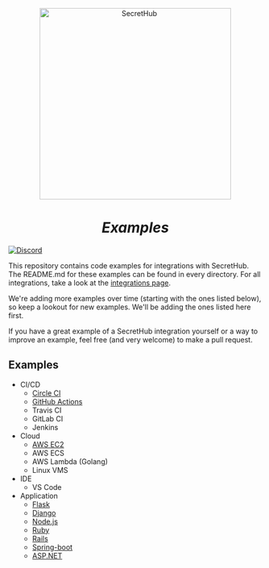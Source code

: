 <p align="center">
  <img src="https://secrethub.io/img/secrethub-logo.svg" alt="SecretHub" width="380px"/>
</p>
<h1 align="center">
  <i>Examples</i>
</h1>

[![Discord](https://img.shields.io/badge/chat-on%20discord-7289da.svg?logo=discord)](https://discord.gg/NWmxVeb)

This repository contains code examples for integrations with SecretHub. The README.md for these examples can be found in every directory. For all integrations, take a look at the [integrations page](https://secrethub.io/docs/#integrations).

We're adding more examples over time (starting with the ones listed below), so keep a lookout for new examples. We'll be adding the ones listed here first.

If you have a great example of a SecretHub integration yourself or a way to improve an example, feel free (and very welcome) to make a pull request.

## Examples

* CI/CD
  * [Circle CI](ci/circleci/)
  * [GitHub Actions](ci/github-actions/publish-docker/.github/workflows/main.yml)
  * Travis CI
  * GitLab CI
  * Jenkins
* Cloud
  * [AWS EC2](cloud/aws-ec2)
  * AWS ECS
  * AWS Lambda (Golang)
  * Linux VMS
* IDE
  * VS Code
* Application
  * [Flask](application/flask)
  * [Django](application/django)
  * [Node.js](application/nodejs)
  * [Ruby](application/ruby)
  * [Rails](application/rails)
  * [Spring-boot](application/spring-boot)
  * [ASP.NET](application/aspnet)
